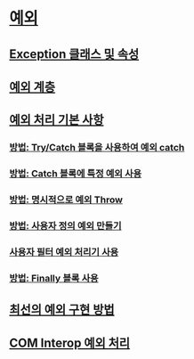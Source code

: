 # [예외](index.md)
## [Exception 클래스 및 속성](exception-class-and-properties.md)
## [예외 계층](exception-hierarchy.md)
## [예외 처리 기본 사항](exception-handling-fundamentals.md)
### [방법: Try/Catch 블록을 사용하여 예외 catch](how-to-use-the-try-catch-block-to-catch-exceptions.md)
### [방법: Catch 블록에 특정 예외 사용](how-to-use-specific-exceptions-in-a-catch-block.md)
### [방법: 명시적으로 예외 Throw](how-to-explicitly-throw-exceptions.md)
### [방법: 사용자 정의 예외 만들기](how-to-create-user-defined-exceptions.md)
### [사용자 필터 예외 처리기 사용](using-user-filtered-exception-handlers.md)
### [방법: Finally 블록 사용](how-to-use-finally-blocks.md)
## [최선의 예외 구현 방법](best-practices-for-exceptions.md)
## [COM Interop 예외 처리](handling-com-interop-exceptions.md)
